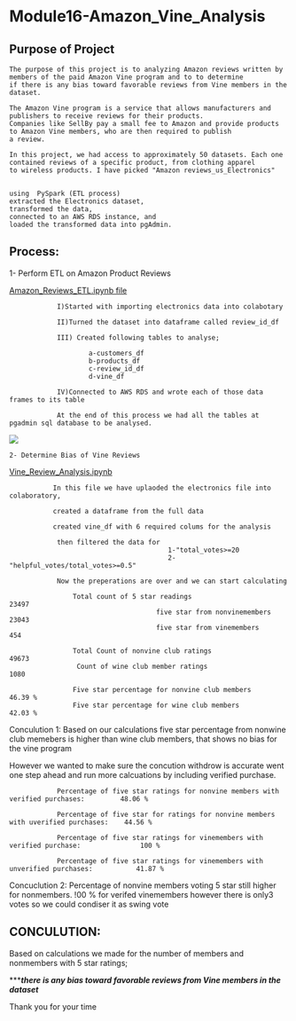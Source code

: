 # Module16-Amazon_Vine_Analysis

## Purpose of Project

    The purpose of this project is to analyzing Amazon reviews written by members of the paid Amazon Vine program and to to determine
    if there is any bias toward favorable reviews from Vine members in the dataset.
    
    The Amazon Vine program is a service that allows manufacturers and publishers to receive reviews for their products. 
    Companies like SellBy pay a small fee to Amazon and provide products to Amazon Vine members, who are then required to publish
    a review.

    In this project, we had access to approximately 50 datasets. Each one contained reviews of a specific product, from clothing apparel
    to wireless products. I have picked "Amazon reviews_us_Electronics"

    
    using  PySpark (ETL process) 
    extracted the Electronics dataset, 
    transformed the data, 
    connected to an AWS RDS instance, and 
    loaded the transformed data into pgAdmin. 
    
  

   ## Process:

   1- Perform ETL on Amazon Product Reviews
    
   [Amazon_Reviews_ETL.ipynb file](https://github.com/4renginy/Module16-Amazon_Vine_Analysis/blob/main/Amazon_Reviews_ETL.ipynb)


                I)Started with importing electronics data into colabotary 
                
                II)Turned the dataset into dataframe called review_id_df

                III) Created following tables to analyse;

                        a-customers_df
                        b-products_df
                        c-review_id_df
                        d-vine_df

                IV)Connected to AWS RDS and wrote each of those data frames to its table 

                At the end of this process we had all the tables at pgadmin sql database to be analysed.
  ![](https://github.com/4renginy/Module16-Amazon_Vine_Analysis/blob/main/sql.JPG)

    
    2- Determine Bias of Vine Reviews
    
  [Vine_Review_Analysis.ipynb](https://github.com/4renginy/Module16-Amazon_Vine_Analysis/blob/main/Vine_Review_Analysis.ipynb)

               In this file we have uplaoded the electronics file into colaboratory, 

               created a dataframe from the full data

               created vine_df with 6 required colums for the analysis

                then filtered the data for
                                            1-"total_votes>=20 
                                            2-"helpful_votes/total_votes>=0.5"

                Now the preperations are over and we can start calculating
                                            
                    Total count of 5 star readings                      23497
                                         five star from nonvinemembers  23043
                                         five star from vinemembers       454

                    Total Count of nonvine club ratings                 49673
                     Count of wine club member ratings                   1080
                        
                    Five star percentage for nonvine club members      46.39 %
                    Five star percentage for wine club members         42.03 %

Conculution 1: Based on our calculations five star percentage from nonwine club memebers is higher than wine 
club members, that shows no bias for the vine program

However we wanted to make sure the concution withdrow is accurate went one step ahead and run more calcuations by 
including verified purchase.

                Percentage of five star ratings for nonvine members with verified purchases:         48.06 %

                Percentage of five star for ratings for nonvine members with uverified purchases:    44.56 %

                Percentage of five star ratings for vinemembers with verified purchase:               100 % 

                Percentage of five star ratings for vinemembers with unverified purchases:           41.87 %

Concuclution 2: Percentage of nonvine members voting 5 star still higher for nonmembers. !00 % for verifed vinemembers however there is only3 votes
so we could condiser it as swing vote

 

## CONCULUTION:
Based on calculations we made for the number of members and nonmembers with 5 star ratings;

**********************there is any bias toward favorable reviews from Vine members in the dataset*******************

Thank you for your time
